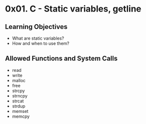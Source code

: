 # 0x01. C - Static variables, getline

## Learning Objectives

- What are static variables?
- How and when to use them?


## Allowed Functions and System Calls

-    read
-    write
-    malloc
-    free
-    strcpy
-    strncpy
-    strcat
-    strdup
-    memset
-    memcpy
